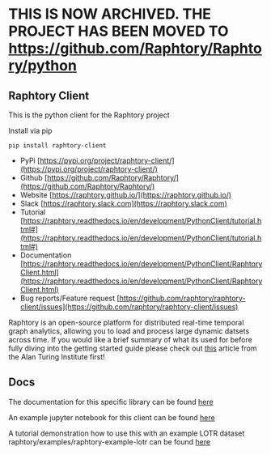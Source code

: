# THIS IS NOW ARCHIVED. THE PROJECT HAS BEEN MOVED TO https://github.com/Raphtory/Raphtory/python


## Raphtory Client

This is the python client for the Raphtory project

Install via pip 

`pip install raphtory-client` 

* PyPi [https://pypi.org/project/raphtory-client/](https://pypi.org/project/raphtory-client/)
* Github [https://github.com/Raphtory/Raphtory/](https://github.com/Raphtory/Raphtory/)
* Website [https://raphtory.github.io/](https://raphtory.github.io/)
* Slack [https://raphtory.slack.com](https://raphtory.slack.com)
* Tutorial [https://raphtory.readthedocs.io/en/development/PythonClient/tutorial.html#](https://raphtory.readthedocs.io/en/development/PythonClient/tutorial.html#)
* Documentation [https://raphtory.readthedocs.io/en/development/PythonClient/RaphtoryClient.html](https://raphtory.readthedocs.io/en/development/PythonClient/RaphtoryClient.html)
* Bug reports/Feature request [https://github.com/raphtory/raphtory-client/issues](https://github.com/raphtory/raphtory-client/issues)


Raphtory is an open-source platform for distributed real-time temporal graph analytics, 
allowing you to load and process large dynamic datsets across time. If you would like a 
brief summary of what its used for before fully diving into the getting started guide please 
check out [this](https://www.turing.ac.uk/blog/just-add-time-dizzying-potential-dynamic-graphs) 
article from the Alan Turing Institute first!

## Docs

The documentation for this specific library can 
be found [here](https://raphtory.readthedocs.io/en/development/PythonClient/RaphtoryClient.html) 

An example jupyter notebook for this client can be found [here](https://raphtory.readthedocs.io/en/development/PythonClient/tutorial.html#)

A tutorial demonstration how to use this with an example LOTR dataset raphtory/examples/raphtory-example-lotr can be found [here](https://github.com/Raphtory/Examples/tree/0.5.0/raphtory-example-lotr)

